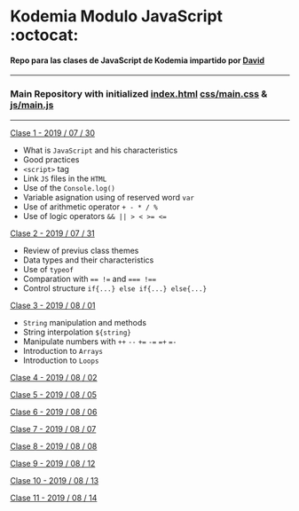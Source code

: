 # Kodemia Modulo JavaScript :octocat:

#### Repo para las clases de JavaScript de Kodemia impartido por [David](https://github.com/DavidMoranchel)

---

### Main Repository with initialized [index.html](index.html) [css/main.css](css/main.css) & [js/main.js](js/main.js)

---

[Clase 1 - 2019 / 07 / 30](../../tree/class/2019-07-30)
  * What is `JavaScript` and his characteristics
  * Good practices
  * `<script>` tag
  * Link `JS` files in the `HTML`
  * Use of the `Console.log()`
  * Variable asignation using of reserved word `var`
  * Use of arithmetic operator `+ - * / %`
  * Use of logic operators `&& || > < >= <=`

[Clase 2 - 2019 / 07 / 31](../../tree/class/2019-07-31)
  * Review of previus class themes
  * Data types and their characteristics
  * Use of `typeof` 
  * Comparation with `== !=` and `=== !==`
  * Control structure `if{...} else if{...} else{...}` 

[Clase 3 - 2019 / 08 / 01](../../tree/class/2019-08-01)
  * `String` manipulation and methods
  * String interpolation `${string}`
  * Manipulate numbers with `++` `--` `+=` `-=` `=+` `=-` 
  * Introduction to `Arrays`
  * Introduction to `Loops`

[Clase 4 - 2019 / 08 / 02](../../tree/class/2019-08-02)

[Clase 5 - 2019 / 08 / 05](../../tree/class/2019-08-05)

[Clase 6 - 2019 / 08 / 06](../../tree/class/2019-08-06)

[Clase 7 - 2019 / 08 / 07](../../tree/class/2019-08-07)

[Clase 8 - 2019 / 08 / 08](../../tree/class/2019-08-08)

[Clase 9 - 2019 / 08 / 12](../../tree/class/2019-08-12)

[Clase 10 - 2019 / 08 / 13](../../tree/class/2019-08-13)

[Clase 11 - 2019 / 08 / 14](../../tree/class/2019-08-14)
